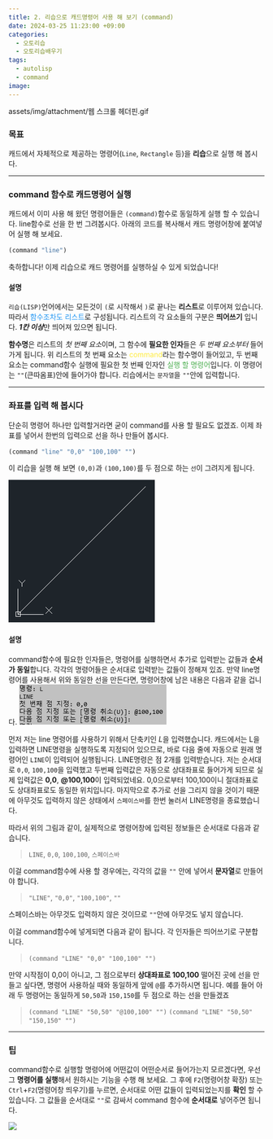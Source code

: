 ```yaml
---
title: 2. 리습으로 캐드명령어 사용 해 보기 (command)
date: 2024-03-25 11:23:00 +09:00
categories:
  - 오토리습
  - 오토리습배우기
tags:
  - autolisp
  - command
image:
---
```


assets/img/attachment/웹 스크롤 헤더핀.gif
### 목표
캐드에서 자체적으로 제공하는 명령어(`Line`, `Rectangle` 등)을 **리습**으로 실행 해 봅시다.

---

### command 함수로 캐드명령어 실행
캐드에서 이미 사용 해 왔던 명령어들은 `(command)`함수로 동일하게 실행 할 수 있습니다.
line함수로 선을 한 번 그려봅시다.
아래의 코드를 복사해서 캐드 명령어창에 붙여넣어 실행 해 보세요.
```lisp
(command "line")
```
축하합니다! 이제 리습으로 캐드 명령어를 실행하실 수 있게 되었습니다!

#### 설명
`리습(LISP)`언어에서는 모든것이 `(`로 시작해서 `)`로 끝나는 **리스트**로 이루어져 있습니다. 따라서 <span style="color:#2196F3">함수조차도 리스트</span>로 구성됩니다. 리스트의 각 요소들의 구분은 **띄어쓰기** 입니다. ***1칸 이상***만 띄어져 있으면 됩니다.

**함수명**은 리스트의 *첫 번째 요소*이며, 그 함수에 **필요한 인자**들은 *두 번째 요소부터* 들어가게 됩니다.
위 리스트의 첫 번째 요소는 <span style="color:#FFEB3B">command</span>라는 함수명이 들어있고, 두 번째 요소는 command함수 실행에 필요한 첫 번째 인자인 <span style="color:#4CAF50">실행 할 명령어</span>입니다. 이 명령어는 `""`(큰따옴표)안에 들어가야 합니다. 리습에서는 `문자열`을 `""`안에 입력합니다.

---
### 좌표를 입력 해 봅시다
단순히 명령어 하나만 입력할거라면 굳이 command를 사용 할 필요도 없겠죠. 이제 좌표를 넣어서 한번의 입력으로 선을 하나 만들어 봅시다.
```lisp
(command "line" "0,0" "100,100" "")
```
이 리습을 실행 해 보면 `(0,0)`과 `(100,100)`를 두 점으로 하는 `선`이 그려지게 됩니다.

![](assets/img/attachment/2.%20리습으로%20캐드명령어%20사용%20해%20보기-1.png)
#### 설명
command함수에 필요한 인자들은, 명령어를 실행하면서 추가로 입력받는 값들과 **순서가 동일**합니다.
각각의 명령어들은 순서대로 입력받는 값들이 정해져 있죠.
만약 line명령어를 사용해서 위와 동일한 선을 만든다면, 명령어창에 남은 내용은 다음과 같을 겁니다.
![](assets/img/attachment/2.%20리습으로%20캐드명령어%20사용%20해%20보기.png)

먼저 저는 line 명령어를 사용하기 위해서 단축키인 *L*을 입력했습니다.
캐드에서는 L을 입력하면 LINE명령을 실행하도록 지정되어 있으므로, 바로 다음 줄에 자동으로 원래 명령어인 `LINE`이 입력되어 실행됩니다.
LINE명령은 점 2개를 입력받습니다. 저는 순서대로 `0,0`, `100,100`을 입력했고 두번째 입력값은 자동으로 상대좌표로 들어가게 되므로 실제 입력값은 **0,0**, **@100,100**이 입력되었네요. 0,0으로부터 100,100이니 절대좌표로도 상대좌표로도 동일한 위치입니다.
마지막으로 추가로 선을 그리지 않을 것이기 때문에 아무것도 입력하지 않은 상태에서 `스페이스바`를 한번 눌러서 LINE명령을 종료했습니다.

따라서 위의 그림과 같이, 실제적으로 명령어창에 입력된 정보들은 순서대로 다음과 같습니다.
>`LINE`, `0,0`, `100,100`, `스페이스바`

이걸 command함수에 사용 할 경우에는, 각각의 값을 `""` 안에 넣어서 **문자열**로 만들어야 합니다.
>`"LINE"`, `"0,0"`, `"100,100"`, `""`

스페이스바는 아무것도 입력하지 않은 것이므로 `""`안에 아무것도 넣지 않습니다.

이걸 command함수에 넣게되면 다음과 같이 됩니다. 각 인자들은 띄어쓰기로 구분합니다.
>`(command "LINE" "0,0" "100,100" "")`

만약 시작점이 0,0이 아니고, 그 점으로부터 **상대좌표로 100,100** 떨어진 곳에 선을 만들고 싶다면, 명령어 사용하실 때와 동일하게 앞에 `@`를 추가하시면 됩니다. 예를 들어 아래 두 명령어는 동일하게 `50,50`과 `150,150`를 두 점으로 하는 선을 만들겠죠
>`(command "LINE" "50,50" "@100,100" "")`
>`(command "LINE" "50,50" "150,150" "")`

---
### 팁
command함수로 실행할 명령어에 어떤값이 어떤순서로 들어가는지 모르겠다면, 우선 그 **명령어를 실행**해서 원하시는 기능을 수행 해 보세요.
그 후에 `F2`(명령어창 확장) 또는 `Ctrl`+`F2`(명령어창 띄우기)를 누르면, 순서대로 어떤 값들이 입력되었는지를 **확인** 할 수 있습니다.
그 값들을 순서대로 `""`로 감싸서 command 함수에 **순서대로** 넣어주면 됩니다.

![](assets/img/attachment/웹%20스크롤%20헤더핀.gif)